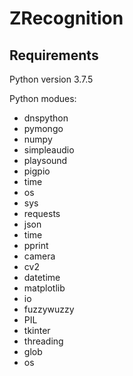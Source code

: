 # ZRecognition

## Requirements

Python version 3.7.5

Python modues:

* dnspython
* pymongo
* numpy
* simpleaudio
* playsound
* pigpio
* time
* os
* sys
* requests
* json
* time
* pprint
* camera
* cv2
* datetime
* matplotlib
* io
* fuzzywuzzy
* PIL
* tkinter
* threading
* glob
* os